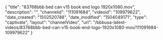 {
    "title": "83768bbb bed can v15 book end logo 1920x1080.mov",
    "description": "",
    "channelid": "111091684",
    "videoid": "109979622",
    "date_created": "1502520748",
    "date_modified": "1504049171",
    "type": "captivate",
    "layout": "channelVideo",
    "url": "\/bbbusa-latest-videos\/83768bbb-bed-can-v15-book-end-logo-1920x1080-mov\/111091684-109979622"
}